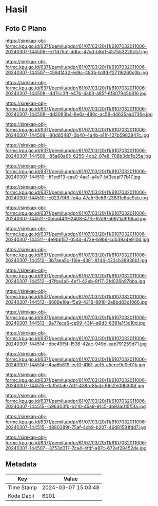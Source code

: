 # Hasil

## Foto C Plano

https://sirekap-obj-formc.kpu.go.id/637f/pemilu/pdpr/61/07/03/20/11/6107032011006-20240307-144506--e71d75a1-ddbc-47cd-b8d1-457553229c57.jpg

https://sirekap-obj-formc.kpu.go.id/637f/pemilu/pdpr/61/07/03/20/11/6107032011006-20240307-144507--4594f432-ed9c-483b-b3fd-f27116260c0b.jpg

https://sirekap-obj-formc.kpu.go.id/637f/pemilu/pdpr/61/07/03/20/11/6107032011006-20240307-144508--4d7cc3ff-e47b-4ab3-a85f-6f807945b816.jpg

https://sirekap-obj-formc.kpu.go.id/637f/pemilu/pdpr/61/07/03/20/11/6107032011006-20240307-144508--dd3083b4-8e6a-480c-ac58-d4635aa4736e.jpg

https://sirekap-obj-formc.kpu.go.id/637f/pemilu/pdpr/61/07/03/20/11/6107032011006-20240307-144509--80d85487-0b40-4a4b-a11f-127b5983847c.jpg

https://sirekap-obj-formc.kpu.go.id/637f/pemilu/pdpr/61/07/03/20/11/6107032011006-20240307-144509--85a68a65-6255-4cb2-87e8-708b3dd1b35a.jpg

https://sirekap-obj-formc.kpu.go.id/637f/pemilu/pdpr/61/07/03/20/11/6107032011006-20240307-144510--ff1edf13-caa0-4ae1-a4e7-bf3eeaf77b17.jpg

https://sirekap-obj-formc.kpu.go.id/637f/pemilu/pdpr/61/07/03/20/11/6107032011006-20240307-144510--c02379f6-fe4a-47a5-9e69-23831e6bc9cb.jpg

https://sirekap-obj-formc.kpu.go.id/637f/pemilu/pdpr/61/07/03/20/11/6107032011006-20240307-144511--0b5d44f9-2408-47f5-97d9-56971a9f96ad.jpg

https://sirekap-obj-formc.kpu.go.id/637f/pemilu/pdpr/61/07/03/20/11/6107032011006-20240307-144511--4e9bb157-054d-473e-b9b6-cdb39a4e910d.jpg

https://sirekap-obj-formc.kpu.go.id/637f/pemilu/pdpr/61/07/03/20/11/6107032011006-20240307-144512--3b7aea5c-116e-4381-8144-422cb38936b1.jpg

https://sirekap-obj-formc.kpu.go.id/637f/pemilu/pdpr/61/07/03/20/11/6107032011006-20240307-144512--d7fba4a5-4ef1-42eb-8f17-3fd026b97bba.jpg

https://sirekap-obj-formc.kpu.go.id/637f/pemilu/pdpr/61/07/03/20/11/6107032011006-20240307-144513--6689e10a-f5e9-4216-8910-2e8bd83d1066.jpg

https://sirekap-obj-formc.kpu.go.id/637f/pemilu/pdpr/61/07/03/20/11/6107032011006-20240307-144513--9a77eca5-ce99-43f4-a9d3-6391e1f3c10d.jpg

https://sirekap-obj-formc.kpu.go.id/637f/pemilu/pdpr/61/07/03/20/11/6107032011006-20240307-144514--dbc49f5f-1536-42ac-949d-eab791259d71.jpg

https://sirekap-obj-formc.kpu.go.id/637f/pemilu/pdpr/61/07/03/20/11/6107032011006-20240307-144514--4aa6b819-ecf0-4161-aef5-a5eee9e0e01b.jpg

https://sirekap-obj-formc.kpu.go.id/637f/pemilu/pdpr/61/07/03/20/11/6107032011006-20240307-144515--1affe0a6-7d1f-439a-85cb-96c2e09b30bf.jpg

https://sirekap-obj-formc.kpu.go.id/637f/pemilu/pdpr/61/07/03/20/11/6107032011006-20240307-144515--b96303fb-b210-45a9-91c5-db93a015f5fa.jpg

https://sirekap-obj-formc.kpu.go.id/637f/pemilu/pdpr/61/07/03/20/11/6107032011006-20240307-144515--4880389f-75af-4cb9-b207-46d81581fdd7.jpg

https://sirekap-obj-formc.kpu.go.id/637f/pemilu/pdpr/61/07/03/20/11/6107032011006-20240307-144507--3753d317-7ca4-4fdf-a87c-672ef28452de.jpg


## Metadata

| Key        | Value               |
| ---------- | ------------------- |
| Time Stamp | 2024-03-07 15:03:48 |
| Kode Dapil | 6101                |



